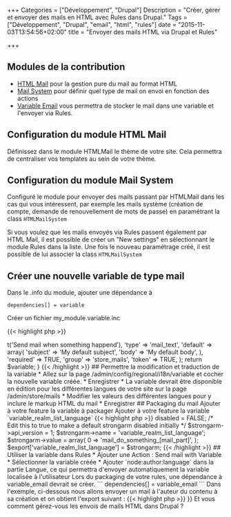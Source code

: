 +++
Categories = ["Développement", "Drupal"]
Description = "Créer, gérer et envoyer des mails en HTML avec Rules dans Drupal."
Tags = ["Développement", "Drupal", "email", "html", "rules"]
date = "2015-11-03T13:54:56+02:00"
title = "Envoyer des mails HTML via Drupal et Rules"

+++

## Modules de la contribution

* [HTML Mail](https://www.drupal.org/project/htmlmail) pour la gestion pure du mail au format HTML
* [Mail System](https://www.drupal.org/project/mailsystem) pour définir quel type de mail on envoi en fonction des actions    
* [Variable Email](https://www.drupal.org/project/variable_email) vous permettra de stocker le mail dans une variable et l'envoyer via Rules.

## Configuration du module HTML Mail

Définissez dans le module HTMLMail le thème de votre site. Cela permettra de centraliser vos templates au sein de votre thème.

## Configuration du module Mail System

Configuré le module pour envoyer des mails passant par HTMLMail dans les cas qui vous intéressent, par exemple les mails système (création de compte, demande de renouvellement de mots de passe) en paramétrant la class `HTMLMailSystem`

Si vous voulez que les mails envoyés via Rules passent également par HTML Mail, il est possible de créer un "New settings" en sélectionnant le module Rules dans la liste.
Une fois le nouveau paramétrage créé, il est possible de lui associer la class `HTMLMailSystem`


## Créer une nouvelle variable de type mail

Dans le .info du module, ajouter une dépendance à

```
dependencies[] = variable
```

Créer un fichier my_module.variable.inc

{{< highlight php >}}

<?php

/**
 * @file
 * my_module.variable.inc
 */

/**
 * Implements hook_variable_info().
 */
function my_module_variable_info($options) {

  $variable['mail_do_something_[mail_part]'] = array(
    'title' => t('Send mail when something happend'),
    'type' => 'mail_text',
    'default' => array(
      'subject' => 'My default subject',
      'body' => 'My default body',
    ),
    'required' => TRUE,
    'group' => 'store_mails',
    'token' => TRUE,
  );

  return $variable;
}
{{< /highlight >}}

## Permettre la modification et traduction de la variable

* Allez sur la page /admin/config/regional/i18n/variable et cocher la nouvelle variable créée.
* Enregistrer
* La variable devrait être disponible en édition pour les différentes langues de votre site sur la page /admin/store/mails
* Modifier les valeurs des différentes langues pour y inclure le markup HTML du mail
* Enregistrer

## Packaging du mail

Ajouter à votre feature la variable à packager
Ajouter à votre feature la variable `variable_realm_list_language`

{{< highlight php >}}
<?php

$strongarm = new stdClass();
$strongarm->disabled = FALSE; /* Edit this to true to make a default strongarm disabled initially */
$strongarm->api_version = 1;
$strongarm->name = 'variable_realm_list_language';
$strongarm->value = array(
  0 => 'mail_do_something_[mail_part]',
);
$export['variable_realm_list_language'] = $strongarm;
{{< /highlight >}}


## Utiliser la variable dans Rules

* Ajouter une Action : Send mail with Variable
* Sélectionner la variable créée
* Ajouter `node:author:language` dans la partie Langue, ce qui permettra d'envoyer automatiquement la variable localisée à l'utilisateur

Lors du packaging de votre rules, une dépendance à variable_email devrait se créer.

```
dependencies[] = variable_email
```

Dans l'exemple, ci-dessous nous allons envoyer un mail à l'auteur du contenu à sa création et on obtient l'export suivant :

{{< highlight php >}}

<?php

/**
 * Implements hook_default_rules_configuration().
 */
function my_module_default_rules_configuration() {
  $items = array();
  $items['rules_mail_to_author'] = entity_import('rules_config', '{ "rules_mail_to_author" : {
      "LABEL" : "Send mail to author",
      "PLUGIN" : "reaction rule",
      "OWNER" : "rules",
      "REQUIRES" : [ "variable_email", "rules" ],
      "ON" : { "node_insert--page" : { "bundle" : "page" } },
      "DO" : [
        { "variable_email_mail" : {
            "to" : [ "node:author:mail" ],
            "variable" : "mail_do_something_[mail_part]",
            "language" : [ "node:author:language" ]
          }
        },
      ]
    }
  }');

  return $items;
}

{{< /highlight >}}

Et vous comment gérez-vous les envois de mails HTML dans Drupal ?
